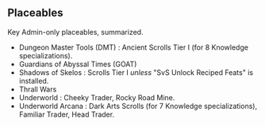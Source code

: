 

## Placeables

Key Admin-only placeables, summarized.

- Dungeon Master Tools (DMT) : Ancient Scrolls Tier I (for 8 Knowledge specializations).
- Guardians of Abyssal Times (GOAT)
- Shadows of Skelos : Scrolls Tier I _unless_ "SvS Unlock Reciped Feats" is installed.
- Thrall Wars
- Underworld : Cheeky Trader, Rocky Road Mine.
- Underworld Arcana : Dark Arts Scrolls (for 7 Knowledge specializations), Familiar Trader, Head Trader.
